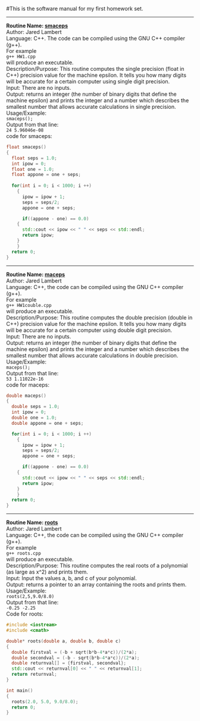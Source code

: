 #This is the software manual for my first homework set. 
*******************************************************
**Routine Name: [smaceps](https://github.com/Jaredcl1994/math4610/blob/master/homework1/HW1.cpp)**  
Author: Jared Lambert  
Language: C++. The code can be compiled using the GNU C++ compiler (g++).  
For example  
`g++ HW1.cpp`    
will produce an executable.   
Description/Purpose: This routine computes the single precision (float in C++) precision value for the machine epsilon. It tells you how many digits will be accurate for a certain computer using single digit precision.  
Input: There are no inputs.  
Output: returns an integer (the number of binary digits that define the machine epsilon) and prints the integer and a number which describes the smallest number that allows accurate calculations in single precision.    
Usage/Example:    
`smaceps();`      
Output from that line:    
`24 5.96046e-08`    
code for smaceps:    
```c++
float smaceps()
{
  float seps = 1.0;
  int ipow = 0;
  float one = 1.0;
  float appone = one + seps;
  
  for(int i = 0; i < 1000; i ++)
    {
      ipow = ipow + 1;
      seps = seps/2;
      appone = one + seps;

      if((appone - one) == 0.0)
	{
	  std::cout << ipow << " " << seps << std::endl;
	  return ipow;
	}
    }
  return 0;
}
```


********************************************************
**Routine Name: [maceps](https://github.com/Jaredcl1994/math4610/blob/master/homework1/HW1double.cpp)**  
Author: Jared Lambert  
Language: C++, the code can be compiled using the GNU C++ compiler (g++).  
For example  
`g++ HW1couble.cpp`    
will produce an executable.   
Description/Purpose: This routine computes the double precision (double in C++) precision value for the machine epsilon. It tells you how many digits will be accurate for a certain computer using double digit precision.  
Input: There are no inputs.  
Output: returns an integer (the number of binary digits that define the machine epsilon) and prints the integer and a number which describes the smallest number that allows accurate calculations in double precision.  
Usage/Example:  
`maceps();`    
Output from that line:  
`53 1.11022e-16`    
code for maceps:  
```c++
double maceps()
{
  double seps = 1.0;
  int ipow = 0;
  double one = 1.0;
  double appone = one + seps;

  for(int i = 0; i < 1000; i ++)
    {
      ipow = ipow + 1;
      seps = seps/2;
      appone = one + seps;

      if((appone - one) == 0.0)
	{
	  std::cout << ipow << " " << seps << std::endl;
	  return ipow;
	}
    }
  return 0;
}
```


********************************************************
**Routine Name: [roots](https://github.com/Jaredcl1994/math4610/blob/master/homework1/roots.cpp)**  
Author: Jared Lambert  
Language: C++, the code can be compiled using the GNU C++ compiler (g++).  
For example  
`g++ roots.cpp`      
will produce an executable.   
Description/Purpose: This routine computes the real roots of a polynomial (as large as x^2) and prints them.  
Input: Input the values a, b, and c of your polynomial.  
Output: returns a pointer to an array containing the roots and prints them.   
Usage/Example:  
`roots(2,5,9.0/8.0)`    
Output from that line:  
`-0.25 -2.25`    
Code for roots:  
```c++
#include <iostream>
#include <cmath>

double* roots(double a, double b, double c)
{
  double firstval = (-b + sqrt(b*b-4*a*c))/(2*a);
  double secondval = (-b - sqrt(b*b-4*a*c))/(2*a);
  double returnval[] = {firstval, secondval};
  std::cout << returnval[0] << " " << returnval[1];
  return returnval;
}

int main()
{
  roots(2.0, 5.0, 9.0/8.0);
  return 0;
}
```
